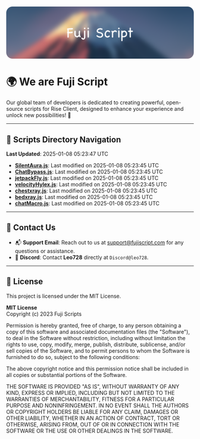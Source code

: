 ![Banner](.github/b.webp)

# 🌍 **We are Fuji Script**

Our global team of developers is dedicated to creating powerful, open-source scripts for Rise Client, designed to enhance your experience and unlock new possibilities! 🌟

---
<!-- SCRIPTS_NAVIGATION_START -->
## 📂 **Scripts Directory Navigation**

**Last Updated**: 2025-01-08 05:23:47 UTC

- **[SilentAura.js](scripts/SilentAura.js)**: Last modified on 2025-01-08 05:23:45 UTC
- **[ChatBypass.js](scripts/ChatBypass.js)**: Last modified on 2025-01-08 05:23:45 UTC
- **[jetpackFly.js](scripts/jetpackFly.js)**: Last modified on 2025-01-08 05:23:45 UTC
- **[velocityHylex.js](scripts/velocityHylex.js)**: Last modified on 2025-01-08 05:23:45 UTC
- **[chestxray.js](scripts/chestxray.js)**: Last modified on 2025-01-08 05:23:45 UTC
- **[bedxray.js](scripts/bedxray.js)**: Last modified on 2025-01-08 05:23:45 UTC
- **[chatMacro.js](scripts/chatMacro.js)**: Last modified on 2025-01-08 05:23:45 UTC

<!-- SCRIPTS_NAVIGATION_END -->

---

## 💬 **Contact Us**  
- 📬 **Support Email**: Reach out to us at [support@fujiscript.com](mailto:support@fujiscript.com) for any questions or assistance.  
- 💬 **Discord**: Contact **Leo728** directly at `Discord@leo728`.

---

## 📜 **License**

This project is licensed under the MIT License.  

**MIT License**  
Copyright (c) 2023 Fuji Scripts  

Permission is hereby granted, free of charge, to any person obtaining a copy of this software and associated documentation files (the "Software"), to deal in the Software without restriction, including without limitation the rights to use, copy, modify, merge, publish, distribute, sublicense, and/or sell copies of the Software, and to permit persons to whom the Software is furnished to do so, subject to the following conditions:  

The above copyright notice and this permission notice shall be included in all copies or substantial portions of the Software.  

THE SOFTWARE IS PROVIDED "AS IS", WITHOUT WARRANTY OF ANY KIND, EXPRESS OR IMPLIED, INCLUDING BUT NOT LIMITED TO THE WARRANTIES OF MERCHANTABILITY, FITNESS FOR A PARTICULAR PURPOSE AND NONINFRINGEMENT. IN NO EVENT SHALL THE AUTHORS OR COPYRIGHT HOLDERS BE LIABLE FOR ANY CLAIM, DAMAGES OR OTHER LIABILITY, WHETHER IN AN ACTION OF CONTRACT, TORT OR OTHERWISE, ARISING FROM, OUT OF OR IN CONNECTION WITH THE SOFTWARE OR THE USE OR OTHER DEALINGS IN THE SOFTWARE.  
